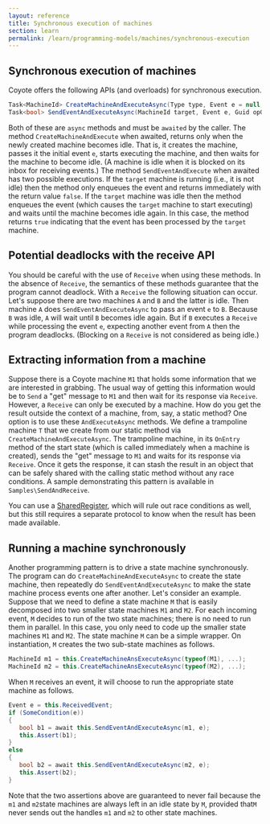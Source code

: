 ```yaml
---
layout: reference
title: Synchronous execution of machines
section: learn
permalink: /learn/programming-models/machines/synchronous-execution
---
```


## Synchronous execution of machines

Coyote offers the following APIs (and overloads) for synchronous execution.

```c#
Task<MachineId> CreateMachineAndExecuteAsync(Type type, Event e = null, Guid opGroupId = default);
Task<bool> SendEventAndExecuteAsync(MachineId target, Event e, Guid opGroupId = default, SendOptions options = null);
```

Both of these are `async` methods and must be `awaited` by the caller. The method
`CreateMachineAndExecute` when awaited, returns only when the newly created machine becomes idle. That
is, it creates the machine, passes it the initial event `e`, starts executing the machine, and then
waits for the machine to become idle. (A machine is idle when it is blocked on its inbox for receiving
events.) The method `SendEventAndExecute` when awaited has two possible executions. If the `target`
machine is running (i.e., it is not idle) then the method only enqueues the event and returns
immediately with the return value `false`. If the `target` machine was idle then the method enqueues
the event (which causes the `target` machine to start executing) and waits until the machine becomes
idle again. In this case, the method returns `true` indicating that the event has been processed by the
`target` machine.

## Potential deadlocks with the receive API

You should be careful with the use of `Receive` when using these methods. In the absence of `Receive`,
the semantics of these methods guarantee that the program cannot deadlock. With a `Receive` the
following situation can occur. Let's suppose there are two machines `A` and `B` and the latter is idle.
Then machine `A` does `SendEventAndExecuteAsync` to pass an event `e` to `B`. Because `B` was idle, `A`
will wait until `B` becomes idle again. But if `B` executes a `Receive` while processing the event `e`,
expecting another event from `A` then the program deadlocks. (Blocking on a `Receive` is not considered
as being idle.)

## Extracting information from a machine

Suppose there is a Coyote machine `M1` that holds some information that we are interested in grabbing.
The usual way of getting this information would be to `Send` a "get" message to `M1` and then wait for
its response via `Receive`. However, a `Receive` can only be executed by a machine. How do you get the
result outside the context of a machine, from, say, a static method? One option is to use these
`AndExecuteAsync` methods. We define a trampoline machine `T` that we create from our static method via
`CreateMachineAndExecuteAsync`. The trampoline machine, in its `OnEntry` method of the start state
(which is called immediately when a machine is created), sends the "get" message to `M1` and waits for
its response via `Receive`. Once it gets the response, it can stash the result in an object that can be
safely shared with the calling static method without any race conditions. A sample demonstrating this
pattern is available in `Samples\SendAndReceive`.

You can use a [SharedRegister](/Coyote/learn/advanced/object-sharing), which will rule out race
conditions as well, but this still requires a separate protocol to know when the result has been made
available.

## Running a machine synchronously

Another programming pattern is to drive a state machine synchronously. The program can do
`CreateMachineAndExecuteAsync` to create the state machine, then repeatedly do
`SendEventAndExecuteAsync` to make the state machine process events one after another. Let's consider an
example. Suppose that we need to define a state machine `M` that is easily decomposed into two smaller
state machines `M1` and `M2`. For each incoming event, `M` decides to run of the two state machines;
there is no need to run them in parallel. In this case, you only need to code up the smaller
state machines `M1` and `M2`. The state machine `M` can be a simple wrapper. On instantiation, `M`
creates the two sub-state machines as follows.

```c#
MachineId m1 = this.CreateMachineAnsExecuteAsync(typeof(M1), ...);
MachineId m2 = this.CreateMachineAnsExecuteAsync(typeof(M2), ...);
```

When `M` receives an event, it will choose to run the appropriate state machine as follows.

```c#
Event e = this.ReceivedEvent;
if (SomeCondition(e))
{
   bool b1 = await this.SendEventAndExecuteAsync(m1, e);
   this.Assert(b1);
}
else
{
   bool b2 = await this.SendEventAndExecuteAsync(m2, e);
   this.Assert(b2);
}
```

Note that the two assertions above are guaranteed to never fail because the `m1` and `m2`state machines
are always left in an idle state by `M`, provided that`M` never sends out the handles `m1` and `m2` to
other state machines.
